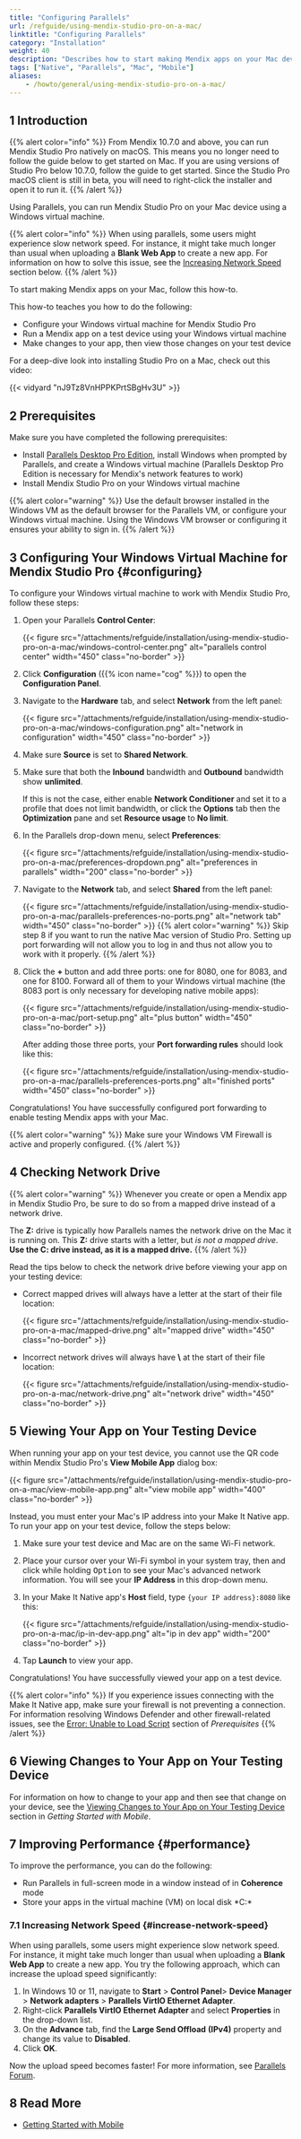 ```yaml
---
title: "Configuring Parallels"
url: /refguide/using-mendix-studio-pro-on-a-mac/
linktitle: "Configuring Parallels"
category: "Installation"
weight: 40
description: "Describes how to start making Mendix apps on your Mac device."
tags: ["Native", "Parallels", "Mac", "Mobile"]
aliases:
    - /howto/general/using-mendix-studio-pro-on-a-mac/
---
```


## 1 Introduction

{{% alert color="info" %}}
From Mendix 10.7.0 and above, you can run Mendix Studio Pro natively on macOS. This means you no longer need to follow the guide below to get started on Mac. If you are using  versions of Studio Pro below 10.7.0, follow the guide to get started.
Since the Studio Pro macOS client is still in beta, you will need to right-click the installer and open it to run it.
{{% /alert %}}

Using Parallels, you can run Mendix Studio Pro on your Mac device using a Windows virtual machine.

{{% alert color="info" %}}
When using parallels, some users might experience slow network speed. For instance, it might take much longer than usual when uploading a **Blank Web App** to create a new app. For information on how to solve this issue, see the [Increasing Network Speed](#increase-network-speed) section below.
{{% /alert %}}

To start making Mendix apps on your Mac, follow this how-to.

This how-to teaches you how to do the following:

* Configure your Windows virtual machine for Mendix Studio Pro
* Run a Mendix app on a test device using your Windows virtual machine
* Make changes to your app, then view those changes on your test device

For a deep-dive look into installing Studio Pro on a Mac, check out this video:

{{< vidyard "nJ9Tz8VnHPPKPrtSBgHv3U" >}}

## 2 Prerequisites

Make sure you have completed the following prerequisites:

* Install [Parallels Desktop Pro Edition](https://www.parallels.com/products/desktop/pro/), install Windows when prompted by Parallels, and create a Windows virtual machine (Parallels Desktop Pro Edition is necessary for Mendix's network features to work)
* Install Mendix Studio Pro on your Windows virtual machine

{{% alert color="warning" %}}
Use the default browser installed in the Windows VM as the default browser for the Parallels VM, or configure your Windows virtual machine. Using the Windows VM browser or configuring it ensures your ability to sign in.
{{% /alert %}}

## 3 Configuring Your Windows Virtual Machine for Mendix Studio Pro {#configuring}

To configure your Windows virtual machine to work with Mendix Studio Pro, follow these steps:

1. Open your Parallels **Control Center**:

    {{< figure src="/attachments/refguide/installation/using-mendix-studio-pro-on-a-mac/windows-control-center.png" alt="parallels control center"   width="450"  class="no-border" >}}

2. Click **Configuration** ({{% icon name="cog" %}}) to open the **Configuration Panel**.
3. Navigate to the **Hardware** tab, and select **Network** from the left panel:

    {{< figure src="/attachments/refguide/installation/using-mendix-studio-pro-on-a-mac/windows-configuration.png" alt="network in configuration"   width="450"  class="no-border" >}}

4. Make sure **Source** is set to **Shared Network**.
5. Make sure that both the **Inbound** bandwidth and **Outbound** bandwidth show **unlimited**.

    If this is not the case, either enable **Network Conditioner** and set it to a profile that does not limit bandwidth, or click the **Options** tab then the **Optimization** pane and set **Resource usage** to **No limit**.
6. In the Parallels drop-down menu, select **Preferences**:

    {{< figure src="/attachments/refguide/installation/using-mendix-studio-pro-on-a-mac/preferences-dropdown.png" alt="preferences in parallels"   width="200"  class="no-border" >}}

7. Navigate to the **Network** tab, and select **Shared** from the left panel:

    {{< figure src="/attachments/refguide/installation/using-mendix-studio-pro-on-a-mac/parallels-preferences-no-ports.png" alt="network tab"   width="450"  class="no-border" >}}
{{% alert color="warning" %}}
Skip step 8 if you want to run the native Mac version of Studio Pro. Setting up port forwarding will not allow you to log in and thus not allow you to work with it properly.
{{% /alert %}}
8. Click the **+** button and add three ports: one for 8080, one for 8083, and one for 8100. Forward all of them to your Windows virtual machine (the 8083 port is only necessary for developing native mobile apps):

    {{< figure src="/attachments/refguide/installation/using-mendix-studio-pro-on-a-mac/port-setup.png" alt="plus button"   width="450"  class="no-border" >}}

    After adding those three ports, your **Port forwarding rules** should look like this:

    {{< figure src="/attachments/refguide/installation/using-mendix-studio-pro-on-a-mac/parallels-preferences-ports.png" alt="finished ports"   width="450"  class="no-border" >}}

Congratulations! You have successfully configured port forwarding to enable testing Mendix apps with your Mac.

{{% alert color="warning" %}}
Make sure your Windows VM Firewall is active and properly configured.
{{% /alert %}}

## 4 Checking Network Drive

{{% alert color="warning" %}}
Whenever you create or open a Mendix app in Mendix Studio Pro, be sure to do so from a mapped drive instead of a network drive.

The **Z:** drive is typically how Parallels names the network drive on the Mac it is running on. This **Z:** drive starts with a letter, but *is not a mapped drive*. **Use the C: drive instead, as it is a mapped drive.**
{{% /alert %}}

Read the tips below to check the network drive before viewing your app on your testing device:

* Correct mapped drives will always have a letter at the start of their file location:

    {{< figure src="/attachments/refguide/installation/using-mendix-studio-pro-on-a-mac/mapped-drive.png" alt="mapped drive"   width="450"  class="no-border" >}}

* Incorrect network drives will always have **\\** at the start of their file location:

    {{< figure src="/attachments/refguide/installation/using-mendix-studio-pro-on-a-mac/network-drive.png" alt="network drive"   width="450"  class="no-border" >}}
    
## 5 Viewing Your App on Your Testing Device

When running your app on your test device, you cannot use the QR code within Mendix Studio Pro's **View Mobile App** dialog box:

{{< figure src="/attachments/refguide/installation/using-mendix-studio-pro-on-a-mac/view-mobile-app.png" alt="view mobile app"   width="400"  class="no-border" >}}

Instead, you must enter your Mac's IP address into your Make It Native app. To run your app on your test device, follow the steps below:

1. Make sure your test device and Mac are on the same Wi-Fi network.
2. Place your cursor over your Wi-Fi symbol in your system tray, then and click while holding <kbd>Option</kbd> to see your Mac's advanced network information. You will see your **IP Address** in this drop-down menu.
3. In your Make It Native app's **Host** field, type `{your IP address}:8080` like this:

    {{< figure src="/attachments/refguide/installation/using-mendix-studio-pro-on-a-mac/ip-in-dev-app.png" alt="ip in dev app"   width="200"  class="no-border" >}}

4. Tap **Launch** to view your app.

Congratulations! You have successfully viewed your app on a test device.

{{% alert color="info" %}}
If you experience issues connecting with the Make It Native app, make sure your firewall is not preventing a connection. For information resolving Windows Defender and other firewall-related issues, see the [Error: Unable to Load Script](/refguide/mobile/getting-started-with-mobile/prerequisites/#unable-load-script) section of *Prerequisites*
{{% /alert %}}

## 6 Viewing Changes to Your App on Your Testing Device

For information on how to change to your app and then see that change on your device, see the [Viewing Changes to Your App on Your Testing Device](/refguide/mobile/getting-started-with-mobile/#viewingchanges) section in *Getting Started with Mobile*.

## 7 Improving Performance {#performance}

To improve the performance, you can do the following: 

* Run Parallels in full-screen mode in a window instead of in **Coherence** mode
* Store your apps in the virtual machine (VM) on local disk *C:\*

### 7.1 Increasing Network Speed {#increase-network-speed}

When using parallels, some users might experience slow network speed. For instance, it might take much longer than usual when uploading a **Blank Web App** to create a new app. You try the following approach, which can increase the upload speed significantly:

1. In Windows 10 or 11, navigate to **Start** > **Control Panel**> **Device Manager** > **Network adapters** > **Parallels VirtIO Ethernet Adapter**. 
2. Right-click **Parallels VirtIO Ethernet Adapter** and select **Properties** in the drop-down list. 
3. On the **Advance** tab, find the **Large Send Offload** **(IPv4)** property and change its value to **Disabled**. 
4. Click **OK**.

Now the upload speed becomes faster! For more information, see [Parallels Forum](https://forum.parallels.com/threads/horribly-slow-upload-download-speeds.264819/).

## 8 Read More

* [Getting Started with Mobile](/refguide/mobile/getting-started-with-mobile/)
